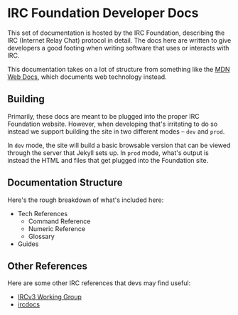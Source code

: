# IRC Foundation Developer Docs
This set of documentation is hosted by the IRC Foundation, describing the IRC (Internet Relay Chat) protocol in detail. The docs here are written to give developers a good footing when writing software that uses or interacts with IRC.

This documentation takes on a lot of structure from something like the [MDN Web Docs](https://developer.mozilla.org/en-US/), which documents web technology instead.


## Building
Primarily, these docs are meant to be plugged into the proper IRC Foundation website. However, when developing that's irritating to do so instead we support building the site in two different modes – `dev` and `prod`.

In `dev` mode, the site will build a basic browsable version that can be viewed through the server that Jekyll sets up. In `prod` mode, what's output is instead the HTML and files that get plugged into the Foundation site.


## Documentation Structure
Here's the rough breakdown of what's included here:

- Tech References
    - Command Reference
    - Numeric Reference
    - Glossary
- Guides


## Other References
Here are some other IRC references that devs may find useful:

- [IRCv3 Working Group](https://ircv3.net/)
- [ircdocs](http://ircdocs.horse/)
